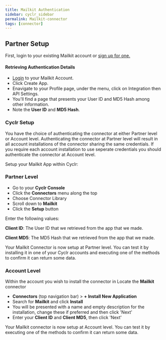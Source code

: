 ```yaml
---
title: Mailkit Authentication
sidebar: cyclr_sidebar
permalink: Mailkit-connector
tags: [connector]
---
```


## Partner Setup

First, login to your existing Mailkit account or [sign up for one.](https://app.mailkit.eu/)

#### Retrieving Authentication Details

*   [Login](https://app.mailkit.eu/) to your Mailkit Account.
*   Click Create App.
*   Enavigate to your Profile page, under the menu, click on Integration then API Settings.
*   You'll find a page that presents your User ID and MD5 Hash among other information.
*   Note the **User ID** and **MD5 Hash**.

### Cyclr Setup

You have the choice of authenticating the connector at either Partner level or Account level. Authenticating the connector at Partner level will result in all account installations of the connector sharing the same credentials. If you require each account installation to use seperate credentials you should authenticate the connector at Account level.

Setup your Mailkit App within Cyclr:

### Partner Level

*   Go to your **Cyclr Console**
*   Click the **Connectors** menu along the top
*   Choose Connector Library
*   Scroll down to **Mailkit**
*   Click the **Setup** button

Enter the following values:

**Client ID**:  The User ID that we retrieved from the app that we made.

**Client MD5**:  The MD5 Hash that we retrieved from the app that we made.

Your Mailkit Connector is now setup at Partner level. You can test it by installing it in one of your Cyclr accounts and executing one of the methods to confirm it can return some data.

### Account Level

Within the account you wish to install the connector in Locate the **Mailkit** connector

*   **Connectors** (top navigation bar) > **+ Install New Application**
*   Search for **Mailkit** and click **Install**
*   You will be presented with a name and empty description for the installation, change these if preferred and then click 'Next'
*   Enter your **Client ID** and **Client MD5**, then click 'Next'

Your Mailkit connector is now setup at Account level. You can test it by executing one of the methods to confirm it can return some data.
